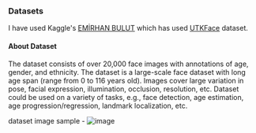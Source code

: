 ### Datasets
I have used Kaggle's [EMİRHAN BULUT](https://www.kaggle.com/datasets/emirhanai/age-and-sex-prediction-by-artificial-intelligence) which has used  [UTKFace](https://www.kaggle.com/datasets/jangedoo/utkface-new) dataset. 

#### About Dataset
The dataset consists of over 20,000 face images with annotations of age, gender, and ethnicity. The dataset is a large-scale face dataset with long age span (range from 0 to 116 years old). Images cover large variation in pose, facial expression, illumination, occlusion, resolution, etc. Dataset could be used on a variety of tasks, e.g., face detection, age estimation, age progression/regression, landmark localization, etc.

dataset image sample - 
![image](https://raw.githubusercontent.com/ASHISHKUMAR2411/DL-Simplified/main/Age%20and%20Sex%20Prediction/Images/OneoftheDatasetImage.png)